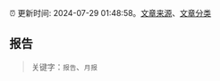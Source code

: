 :alarm_clock: 更新时间: 2024-07-29 01:48:58。[文章来源](/README.md)、[文章分类](/TAGS.md)

## 报告


> 关键字：`报告`、`月报`




